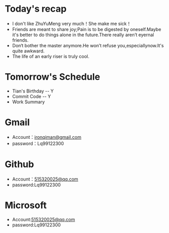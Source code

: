 # Today's recap

* I don't like ZhuYuMeng very much！She make me sick！
* Friends are meant to share joy;Pain is to be digested by oneself.Maybe it's better to do things alone in the future.There really aren’t eyernal friends.
* Don‘t bother the master anymore.He won’t refuse you,especiallynow.It's quite awkward.
* The life of an early riser is truly cool.





# Tomorrow's Schedule

* Tian's Birthday  -- Y
* Commit Code -- Y
* Work Summary





# Gmail

* Account：ironqiman@gmail.com
* password：Lq99122300



# Github

* Account：515320025@qq.com
* password:Lq99122300



# Microsoft

* Account:515320025@qq.com
* password:Lq99122300

